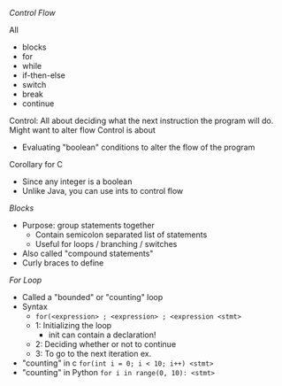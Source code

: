 *Control Flow*

All 
- blocks
- for
- while
- if-then-else
- switch
- break
- continue

Control: All about deciding what the next instruction the program will do. Might want to alter flow
Control is about
- Evaluating "boolean" conditions to alter the flow of the program

Corollary for C
- Since any integer is a boolean
- Unlike Java, you can use ints to control flow

*Blocks*
- Purpose: group statements together
	- Contain semicolon separated list of statements
	- Useful for loops / branching / switches
- Also called "compound statements"
- Curly braces to define

*For Loop*
- Called a "bounded" or "counting" loop
- Syntax
	- ```for(<expression> ; <expression> ; <expression <stmt>```
	- 1: Initializing the loop
		- init can contain a declaration!
	- 2: Deciding whether or not to continue
	- 3: To go to the next iteration
ex.
- "counting" in c
	```for(int i = 0; i < 10; i++) <stmt>```
- "counting" in Python
	```for i in range(0, 10): <stmt>```
	

	